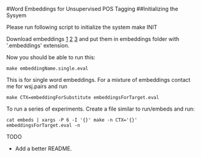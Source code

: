 #Word Embeddings for Unsupervised POS Tagging
##Initializing the Sysyem

Please run following script to initialize the system
    make INIT

Download embeddings [1](https://github.com/wolet/sprml13-word-embeddings) [2](http://metaoptimize.com/projects/wordreprs/) [3](http://www.fit.vutbr.cz/~imikolov/rnnlm/) and put them in embeddings folder
with '.embeddings' extension.

Now you should be able to run this:

    make embeddingName.single.eval

This is for single word embeddings. For a mixture of
embeddings contact me for wsj.pairs and run

    make CTX=embeddingForSubstitute embeddingsForTarget.eval 

To run a series of experiments. Create a file similar to run/embeds and run:

    cat embeds | xargs -P 6 -I '{}' make -n CTX='{}' embeddingsForTarget.eval -n

TODO
- Add a better README.
